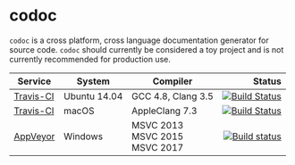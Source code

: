 # codoc

`codoc` is a cross platform, cross language documentation generator for
source code.  `codoc` should currently be considered a toy project and is not
currently recommended for production use.

| Service | System | Compiler | Status |
| ------- | ------ | -------- | -----: |
| [Travis-CI](https://travis-ci.org/codoc-group/codoc) | Ubuntu 14.04 | GCC 4.8, Clang 3.5 | [![Build Status](https://travis-ci.org/codoc-group/codoc.svg?branch=master)](https://travis-ci.org/codoc-group/codoc) |
| [Travis-CI](https://travis-ci.org/codoc-group/codoc) | macOS | AppleClang 7.3 | [![Build Status](https://travis-ci.org/codoc-group/codoc.svg?branch=master)](https://travis-ci.org/codoc-group/codoc) |
| [AppVeyor]() | Windows | MSVC 2013<br>MSVC 2015<br>MSVC 2017 | [![Build status](https://ci.appveyor.com/api/projects/status/4t31c37yqiymyqr8/branch/master?svg=true)](https://ci.appveyor.com/project/hsmith/codoc/branch/master) |
